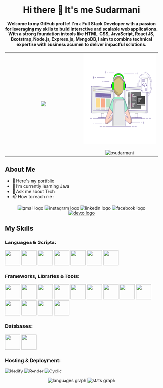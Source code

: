 <h1 align="center"> Hi there 👋 It's me  Sudarmani</h1>
<h4 align="center">Welcome to my GitHub profile! I'm a Full Stack Developer with a passion for leveraging my skills to build interactive and scalable web applications. With a strong foundation in tools like HTML, CSS, JavaScript, React JS, Bootstrap, Node.js, Express.js, MongoDB, I aim to combine technical expertise with business acumen to deliver impactful solutions. </h4>
<!-- <p align="left"> <img src="https://komarev.com/ghpvc/?username=bsudarmani&label=Profile%20views&color=0e75b6&style=flat" alt="bsudarmani" /> </p>
<img align="right" width="370" height="290" src="https://tenor.com/0ZUG.gif"> -->
<!-- <img src="https://komarev.com/ghpvc/?username=bsudarmani&label=Visitors&color=ff69b4&style=for-the-badge" alt="bsudarmani" />
<br>
<img src="https://github-readme-streak-stats.herokuapp.com?user=bsudarmani&theme=light" width="400" />


<!--<div align="center">
  <img align="center" alt="Coding" width="600" height="300" src="https://raw.githubusercontent.com/devSouvik/devSouvik/master/gif3.gif">
</div> -->

<table align="center">
  <tr>
    <td align="center" width="50%">
      <img src="https://github-readme-streak-stats.herokuapp.com?user=bsudarmani&theme=light" width="400" />
    </td>
    <td align="center" width="50%">
      <img alt="Coding" width="400" height="300" src="https://raw.githubusercontent.com/devSouvik/devSouvik/master/gif3.gif" />
      <br><br>
      <img src="https://komarev.com/ghpvc/?username=bsudarmani&label=Visitors&color=ff69b4&style=for-the-badge" alt="bsudarmani" />
    </td>
  </tr>
</table>


 ## About Me
- 🔭 Here's my [portfolio](https://sudarmani.netlify.app/home)                                                 
- 🌱 I’m currently learning Java
- 💬 Ask me about Tech
- 📫 How to reach me :
<div align="center">
  <a href="https://mail.google.com/mail/u/0/?tab=rm&ogbl#inbox?compose=new" target="_blank">
    <img src="https://img.shields.io/static/v1?message=Gmail&logo=gmail&label=&color=D14836&logoColor=white&labelColor=&style=for-the-badge" height="35" alt="gmail logo"  />
  </a>
  <a href="https://www.instagram.com/sudarmani05/" target="_blank">
    <img src="https://img.shields.io/static/v1?message=Instagram&logo=instagram&label=&color=E4405F&logoColor=white&labelColor=&style=for-the-badge" height="35" alt="instagram logo"  />
  </a>
  <a href="https://in.linkedin.com/in/sudarmani-b-564ba7280?trk=public_profile_browsemap" target="_blank">
    <img src="https://img.shields.io/static/v1?message=LinkedIn&logo=linkedin&label=&color=0077B5&logoColor=white&labelColor=&style=for-the-badge" height="35" alt="linkedin logo"  />
  </a>
  <a href="https://www.facebook.com/checkpoint/1501092823525282/?next=https%3A%2F%2Fwww.facebook.com%2Fconfirmemail.php%3Fnext%3Dhttps%253A%252F%252Fwww.facebook.com%252F" target="_blank">
    <img src="https://img.shields.io/static/v1?message=Facebook&logo=facebook&label=&color=1877F2&logoColor=white&labelColor=&style=for-the-badge" height="35" alt="facebook logo"  />
  </a>
  <a href="https://dev.to/bsudarmani" target="_blank">
    <img src="https://img.shields.io/static/v1?message=dev.to&logo=dev.to&label=&color=0A0A0A&logoColor=white&labelColor=&style=for-the-badge" height="35" alt="devto logo"  />
  </a>
</div>



## My Skills

### Languages & Scripts:
<p align="left">
  <img height="50" width="50" src="https://img.icons8.com/color/48/000000/c-programming.png" />
  <img height="50" width="50" src="https://img.icons8.com/color/48/000000/c-plus-plus-logo.png" />
  <img height="50" width="50" src="https://img.icons8.com/color/48/000000/java-coffee-cup-logo.png" />
  <img height="50" width="50" src="https://img.icons8.com/color/48/000000/kotlin.png" />
  <img height="50" width="50" src="https://img.icons8.com/color/48/000000/javascript.png" />
  <img height="50" width="50" src="https://img.icons8.com/color/48/000000/html-5.png" />
  <img height="50" width="50" src="https://img.icons8.com/color/48/000000/css3.png" />
</p>

### Frameworks, Libraries & Tools:
<p align="left">
  <img height="50" width="50" src="https://img.icons8.com/color/48/000000/bootstrap.png" />
  <img height="50" width="50" src="https://img.icons8.com/color/48/000000/react-native.png" />
  <img height="50" width="50" src="https://img.icons8.com/color/48/000000/nodejs.png" />
  <img height="50" width="50" src="https://img.icons8.com/ios/50/000000/express-js.png" />
  <img height="50" width="50" src="https://upload.wikimedia.org/wikipedia/commons/f/f1/Vitejs-logo.svg" />
  <img height="50" width="50" src="https://img.icons8.com/?size=100&id=rHpveptSuwDz&format=png&color=000000" />
<!--   <img height="50" width="50" src="https://img.icons8.com/color/48/000000/git.png" style="filter: grayscale(100%) brightness(0);"  /> -->
  <img height="50" width="50" src="https://img.icons8.com/ios-filled/50/000000/git.png" />
<!--   <img height="50" width="50" src="https://img.icons8.com/glyph-neue/48/ffffff/github.png" /> -->
  <img height="50" width="50" src="https://img.icons8.com/glyph-neue/48/000000/github.png" />
  <img height="50" width="50" src="https://img.icons8.com/color/48/000000/visual-studio-code-2019.png" />
  <img height="50" width="50" src="https://img.icons8.com/color/48/000000/android-os.png" />
  <img height="50" width="50" src="https://img.icons8.com/color/48/000000/android-studio--v3.png" />
  <img height="50" width="50" src="https://img.icons8.com/dusk/64/postman-api.png" />
  <img height="50" width="50" src="https://img.icons8.com/color/48/000000/android-studio.png" />
</p>

### Databases:
<p align="left">
  <img height="50" width="50" src="https://img.icons8.com/color/48/000000/mongodb.png" />
  <img height="50" width="50" src="https://img.icons8.com/color/48/000000/firebase.png" />
</p>


### Hosting & Deployment:
![Netlify](https://img.shields.io/badge/Netlify-00C7B7?style=for-the-badge&logo=netlify&logoColor=white)
![Render](https://img.shields.io/badge/Render-46E3B7?style=for-the-badge&logo=render&logoColor=white)
![Cyclic](https://img.shields.io/badge/Cyclic-5C2D91?style=for-the-badge&logo=cyclic&logoColor=white)



<div align="center">
  <img src="https://github-readme-stats.vercel.app/api/top-langs?username=bsudarmani&locale=en&hide_title=false&layout=compact&card_width=320&langs_count=5&theme=dracula&hide_border=false" height="150" alt="languages graph"  />
  <img src="https://github-readme-stats.vercel.app/api?username=bsudarmani&hide_title=false&hide_rank=false&show_icons=true&include_all_commits=true&count_private=true&disable_animations=false&theme=dracula&locale=en&hide_border=false" height="150" alt="stats graph"  />
</div>
